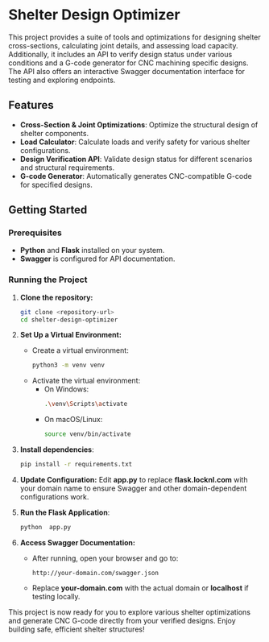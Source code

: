 # Shelter Design Optimizer

This project provides a suite of tools and optimizations for designing shelter cross-sections, calculating joint details, and assessing load capacity. Additionally, it includes an API to verify design status under various conditions and a G-code generator for CNC machining specific designs. The API also offers an interactive Swagger documentation interface for testing and exploring endpoints.

## Features
- **Cross-Section & Joint Optimizations**: Optimize the structural design of shelter components.
- **Load Calculator**: Calculate loads and verify safety for various shelter configurations.
- **Design Verification API**: Validate design status for different scenarios and structural requirements.
- **G-code Generator**: Automatically generates CNC-compatible G-code for specified designs.

## Getting Started

### Prerequisites
- **Python** and **Flask** installed on your system.
- **Swagger** is configured for API documentation.

### Running the Project
1. **Clone the repository:**
   ```bash
   git clone <repository-url>
   cd shelter-design-optimizer

2. **Set Up a Virtual Environment:**
    - Create a virtual environment:
        ```bash
        python3 -m venv venv
    - Activate the virtual environment:
        - On Windows:
            ```bash
            .\venv\Scripts\activate

        - On macOS/Linux:
            ```bash
            source venv/bin/activate

3. **Install dependencies**:
    ```bash
    pip install -r requirements.txt

4. **Update Configuration:**
    Edit **app.py** to replace **flask.locknl.com** with your domain name to ensure Swagger and other domain-dependent configurations work.

5. **Run the Flask Application**:  
    ```bash
    python  app.py
    
6. **Access Swagger Documentation:**
    - After running, open your browser and go to:
        ```arduino
        http://your-domain.com/swagger.json
    - Replace **your-domain.com** with the actual domain or **localhost** if testing locally.

This project is now ready for you to explore various shelter optimizations and generate CNC G-code directly from your verified designs. Enjoy building safe, efficient shelter structures!
